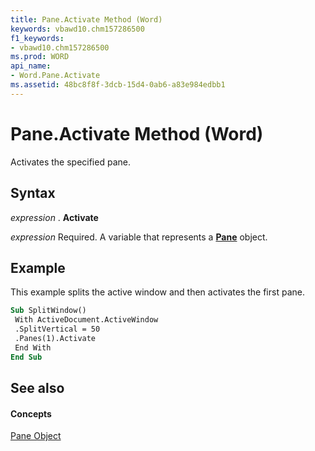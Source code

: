 ```yaml
---
title: Pane.Activate Method (Word)
keywords: vbawd10.chm157286500
f1_keywords:
- vbawd10.chm157286500
ms.prod: WORD
api_name:
- Word.Pane.Activate
ms.assetid: 48bc8f8f-3dcb-15d4-0ab6-a83e984edbb1
---
```



# Pane.Activate Method (Word)

Activates the specified pane.


## Syntax

 _expression_ . **Activate**

 _expression_ Required. A variable that represents a **[Pane](pane-object-word.md)** object.


## Example

This example splits the active window and then activates the first pane.


```vb
Sub SplitWindow() 
 With ActiveDocument.ActiveWindow 
 .SplitVertical = 50 
 .Panes(1).Activate 
 End With 
End Sub
```


## See also


#### Concepts


[Pane Object](pane-object-word.md)

